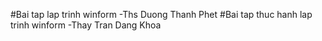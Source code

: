 #Bai tap lap trinh winform
-Ths Duong Thanh Phet
#Bai tap thuc hanh lap trinh winform
-Thay Tran Dang Khoa

